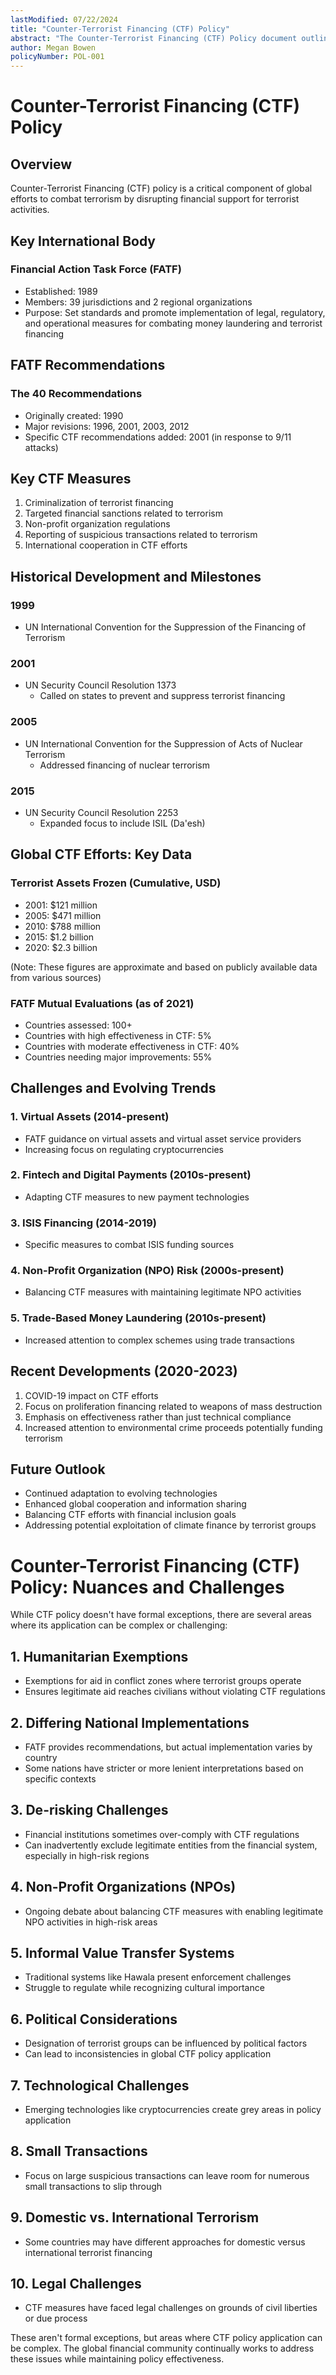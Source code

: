```yaml
---
lastModified: 07/22/2024
title: "Counter-Terrorist Financing (CTF) Policy"
abstract: "The Counter-Terrorist Financing (CTF) Policy document outlines global efforts to combat terrorism by disrupting financial support for terrorist activities. It highlights the role of the Financial Action Task Force (FATF) in setting standards and promoting measures to combat money laundering and terrorist financing. Key measures include criminalizing terrorist financing, imposing targeted financial sanctions, regulating non-profit organizations, reporting suspicious transactions, and fostering international cooperation. The document also addresses challenges such as virtual assets, fintech, and balancing CTF measures with legitimate non-profit activities. Recent developments focus on the impact of COVID-19, proliferation financing, and the exploitation of climate finance by terrorist groups."
author: Megan Bowen
policyNumber: POL-001
---
```


# Counter-Terrorist Financing (CTF) Policy

## Overview

Counter-Terrorist Financing (CTF) policy is a critical component of global efforts to combat terrorism by disrupting financial support for terrorist activities.

## Key International Body

### Financial Action Task Force (FATF)

- Established: 1989
- Members: 39 jurisdictions and 2 regional organizations
- Purpose: Set standards and promote implementation of legal, regulatory, and operational measures for combating money laundering and terrorist financing

## FATF Recommendations

### The 40 Recommendations

- Originally created: 1990
- Major revisions: 1996, 2001, 2003, 2012
- Specific CTF recommendations added: 2001 (in response to 9/11 attacks)

## Key CTF Measures

1. Criminalization of terrorist financing
2. Targeted financial sanctions related to terrorism
3. Non-profit organization regulations
4. Reporting of suspicious transactions related to terrorism
5. International cooperation in CTF efforts

## Historical Development and Milestones

### 1999
- UN International Convention for the Suppression of the Financing of Terrorism

### 2001
- UN Security Council Resolution 1373
  - Called on states to prevent and suppress terrorist financing

### 2005
- UN International Convention for the Suppression of Acts of Nuclear Terrorism
  - Addressed financing of nuclear terrorism

### 2015
- UN Security Council Resolution 2253
  - Expanded focus to include ISIL (Da'esh)

## Global CTF Efforts: Key Data

### Terrorist Assets Frozen (Cumulative, USD)

- 2001: $121 million
- 2005: $471 million
- 2010: $788 million
- 2015: $1.2 billion
- 2020: $2.3 billion

(Note: These figures are approximate and based on publicly available data from various sources)

### FATF Mutual Evaluations (as of 2021)

- Countries assessed: 100+
- Countries with high effectiveness in CTF: 5%
- Countries with moderate effectiveness in CTF: 40%
- Countries needing major improvements: 55%

## Challenges and Evolving Trends

### 1. Virtual Assets (2014-present)
- FATF guidance on virtual assets and virtual asset service providers
- Increasing focus on regulating cryptocurrencies

### 2. Fintech and Digital Payments (2010s-present)
- Adapting CTF measures to new payment technologies

### 3. ISIS Financing (2014-2019)
- Specific measures to combat ISIS funding sources

### 4. Non-Profit Organization (NPO) Risk (2000s-present)
- Balancing CTF measures with maintaining legitimate NPO activities

### 5. Trade-Based Money Laundering (2010s-present)
- Increased attention to complex schemes using trade transactions

## Recent Developments (2020-2023)

1. COVID-19 impact on CTF efforts
2. Focus on proliferation financing related to weapons of mass destruction
3. Emphasis on effectiveness rather than just technical compliance
4. Increased attention to environmental crime proceeds potentially funding terrorism

## Future Outlook

- Continued adaptation to evolving technologies
- Enhanced global cooperation and information sharing
- Balancing CTF efforts with financial inclusion goals
- Addressing potential exploitation of climate finance by terrorist groups

# Counter-Terrorist Financing (CTF) Policy: Nuances and Challenges

While CTF policy doesn't have formal exceptions, there are several areas where its application can be complex or challenging:

## 1. Humanitarian Exemptions

- Exemptions for aid in conflict zones where terrorist groups operate
- Ensures legitimate aid reaches civilians without violating CTF regulations

## 2. Differing National Implementations

- FATF provides recommendations, but actual implementation varies by country
- Some nations have stricter or more lenient interpretations based on specific contexts

## 3. De-risking Challenges

- Financial institutions sometimes over-comply with CTF regulations
- Can inadvertently exclude legitimate entities from the financial system, especially in high-risk regions

## 4. Non-Profit Organizations (NPOs)

- Ongoing debate about balancing CTF measures with enabling legitimate NPO activities in high-risk areas

## 5. Informal Value Transfer Systems

- Traditional systems like Hawala present enforcement challenges
- Struggle to regulate while recognizing cultural importance

## 6. Political Considerations

- Designation of terrorist groups can be influenced by political factors
- Can lead to inconsistencies in global CTF policy application

## 7. Technological Challenges

- Emerging technologies like cryptocurrencies create grey areas in policy application

## 8. Small Transactions

- Focus on large suspicious transactions can leave room for numerous small transactions to slip through

## 9. Domestic vs. International Terrorism

- Some countries may have different approaches for domestic versus international terrorist financing

## 10. Legal Challenges

- CTF measures have faced legal challenges on grounds of civil liberties or due process

These aren't formal exceptions, but areas where CTF policy application can be complex. The global financial community continually works to address these issues while maintaining policy effectiveness.
